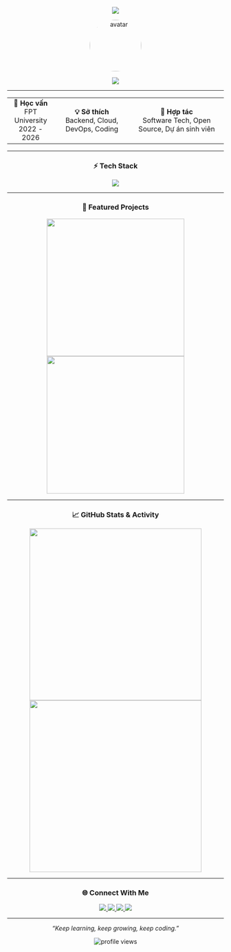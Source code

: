 <!-- Banner gradient cực chất -->
<p align="center">
  <img src="https://capsule-render.vercel.app/api?type=rect&color=0e2439,43cea2,185a9d&height=160&section=header&text=Hi%20I'm%20Manh%20Nguyen&fontSize=42&fontColor=fff&fontAlignY=50" />
</p>

<!-- Avatar hoặc GIF cá nhân (có thể thay bằng avatar của bạn) -->
<p align="center">
  <img src="https://avatars.githubusercontent.com/u/10594722?v=4" width="120" style="border-radius:50%;" alt="avatar"/>
</p>

<!-- Typing effect & quote chất -->
<p align="center">
  <img src="https://readme-typing-svg.demolab.com?font=Fira+Code&duration=2000&pause=1000&color=43cea2&center=true&vCenter=true&width=380&lines=Software+Developer;FPTU+Student;Always+Learning+New+Things;Let%E2%80%99s+Build+Something+Awesome!" />
</p>

---

<!-- Card layout 3 cột thông tin quan trọng -->
<table align="center">
  <tr>
    <td align="center">
      <b>🌱 Học vấn</b><br>
      FPT University<br>
      2022 - 2026
    </td>
    <td align="center">
      <b>💡 Sở thích</b><br>
      Backend, Cloud, DevOps, Coding
    </td>
    <td align="center">
      <b>🤝 Hợp tác</b><br>
      Software Tech, Open Source, Dự án sinh viên
    </td>
  </tr>
</table>

---

<!-- Tech stack với badge bo tròn, màu gradient nhẹ -->
<h3 align="center">⚡ Tech Stack</h3>
<p align="center">
  <img src="https://skillicons.dev/icons?i=java,spring,js,react,mysql,docker,git,linux&perline=8" />
</p>

---

<!-- Project nổi bật dạng card, có thể thêm link, ảnh thumbnail -->
<h3 align="center">🚀 Featured Projects</h3>
<p align="center">
  <a href="https://github.com/manhnv05/awesome-java-project">
    <img src="https://github-readme-stats.vercel.app/api/pin/?username=manhnv05&repo=awesome-java-project&theme=react" width="320"/>
  </a>
  <a href="https://github.com/manhnv05/spring-boot-starter">
    <img src="https://github-readme-stats.vercel.app/api/pin/?username=manhnv05&repo=spring-boot-starter&theme=react" width="320"/>
  </a>
</p>

---

<!-- Stats section gọn, bo góc, không rối -->
<h3 align="center">📈 GitHub Stats & Activity</h3>
<p align="center">
  <img src="https://github-readme-stats.vercel.app/api?username=manhnv05&show_icons=true&theme=react&hide_border=true" width="400"/>
  <img src="https://github-readme-streak-stats.herokuapp.com/?user=manhnv05&theme=react&hide_border=true" width="400"/>
</p>

---

<!-- Social badge bo tròn, icon bắt mắt -->
<h3 align="center">🌐 Connect With Me</h3>
<p align="center">
  <a href="mailto:manh.nguyenvan.official@gmail.com">
    <img src="https://img.shields.io/badge/Gmail-EA4335?style=for-the-badge&logo=gmail&logoColor=white&labelColor=EA4335&borderRadius=50" />
  </a>
  <a href="https://linkedin.com/in/manhnv05">
    <img src="https://img.shields.io/badge/LinkedIn-0A66C2?style=for-the-badge&logo=linkedin&logoColor=white&labelColor=0A66C2&borderRadius=50" />
  </a>
  <a href="https://fb.com/manhnv05">
    <img src="https://img.shields.io/badge/Facebook-1877F2?style=for-the-badge&logo=facebook&logoColor=white&labelColor=1877F2&borderRadius=50" />
  </a>
  <a href="https://leetcode.com/manhnv05">
    <img src="https://img.shields.io/badge/LeetCode-F89F1B?style=for-the-badge&logo=leetcode&logoColor=white&labelColor=F89F1B&borderRadius=50" />
  </a>
</p>

---

<!-- Footer quote, view counter nhỏ gọn -->
<p align="center"><i>“Keep learning, keep growing, keep coding.”</i></p>
<p align="center">
  <img src="https://komarev.com/ghpvc/?username=manhnv05&style=flat-round&color=43cea2" alt="profile views"/>
</p>
